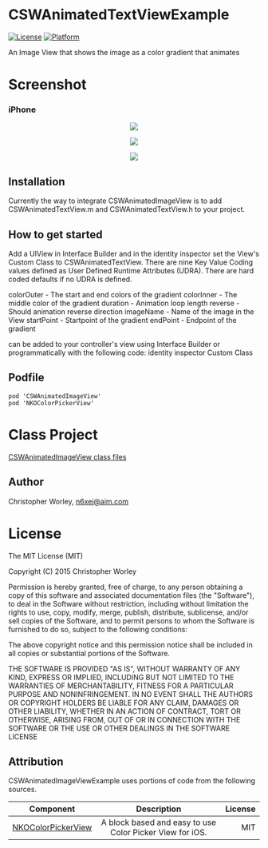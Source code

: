 # CSWAnimatedTextViewExample

[![License](https://img.shields.io/cocoapods/l/CSWAnimagedImageView.svg?style=flat)](http://cocoapods.org/pods/CSWAnimagedImageView)
[![Platform](https://img.shields.io/cocoapods/p/CSWAnimagedImageView.svg?style=flat)](http://cocoapods.org/pods/CSWAnimagedImageView)

An Image View that shows the image as a color gradient that animates


# Screenshot

### iPhone

<p align="center"><img src="https://raw.github.com/n6xej/CSWAnimatedImageViewExample/master/ScreenShot/ScreenShot1.gif"/></p>
<p align="center"><img src="https://raw.github.com/n6xej/CSWAnimatedTextViewExample/master/ScreenShot/ScreenShot2.png"/></p>
<p align="center"><img src="https://raw.github.com/n6xej/CSWAnimatedTextViewExample/master/ScreenShot/ScreenShot3.png"/></p>

## Installation

Currently the way to integrate CSWAnimatedImageView is to add CSWAnimatedTextView.m and CSWAnimatedTextView.h to your project. 

## How to get started

Add a UIView in Interface Builder and in the identity inspector set the View's Custom Class to CSWAnimatedTextView. There are nine Key Value Coding values defined as User Defined Runtime Attributes (UDRA). There are hard coded defaults if no UDRA is defined.

colorOuter  - The start and end colors of the gradient
colorInner  - The middle color of the gradient
duration    - Animation loop length
reverse     - Should animation reverse direction
imageName    - Name of the image in the View
startPoint  - Startpoint of the gradient
endPoint    - Endpoint of the gradient

 can be added to your controller's view using Interface Builder or programmatically with the following code:
identity inspector Custom Class

## Podfile
```
pod 'CSWAnimatedImageView'
pod 'NKOColorPickerView'

``` 

# Class Project

[CSWAnimatedImageView class files](https://github.com/n6xej/CSWAnimatedImageView)

## Author

Christopher Worley, n6xej@aim.com

# License

The MIT License (MIT)

Copyright (C) 2015 Christopher Worley
		
Permission is hereby granted, free of charge, to any person obtaining a copy of this software and associated
documentation files (the "Software"), to deal in the Software without restriction, including without
limitation the rights to use, copy, modify, merge, publish, distribute, sublicense, and/or sell copies of
the Software, and to permit persons to whom the Software is furnished to do so, subject to the following
conditions:

The above copyright notice and this permission notice shall be included in all copies or substantial
portions of the Software.

THE SOFTWARE IS PROVIDED "AS IS", WITHOUT WARRANTY OF ANY KIND, EXPRESS OR IMPLIED, INCLUDING BUT NOT
LIMITED TO THE WARRANTIES OF MERCHANTABILITY, FITNESS FOR A PARTICULAR PURPOSE AND NONINFRINGEMENT. IN NO
EVENT SHALL THE AUTHORS OR COPYRIGHT HOLDERS BE LIABLE FOR ANY CLAIM, DAMAGES OR OTHER LIABILITY, WHETHER IN
AN ACTION OF CONTRACT, TORT OR OTHERWISE, ARISING FROM, OUT OF OR IN CONNECTION WITH THE SOFTWARE OR THE USE
OR OTHER DEALINGS IN THE SOFTWARE LICENSE

Attribution
--------------

CSWAnimatedImageViewExample uses portions of code from the following sources.

| Component     | Description   | License  |
| ------------- |:-------------:| -----:|
| [NKOColorPickerView](https://github.com/nakiostudio/NKOColorPickerView)      | A block based and easy to use Color Picker View for iOS. | MIT |
